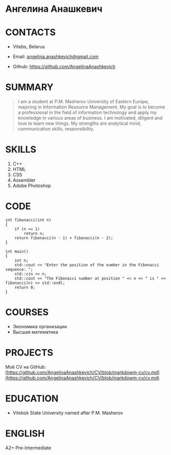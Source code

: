 # Ангелина Анашкевич
# CONTACTS
- Vitebs, Belarus

- Email: angelina.anashkevich@gmail.com

- Github: https://github.com/AngelinaAnashkevich

# SUMMARY
> I am a student at P.M. Masherov University of Eastern Europe, majoring in Information Resource Management. My goal is to become a professional in the field of information technology and apply my knowledge in various areas of business. I am motivated, diligent and love to learn new things. My strengths are analytical mind, communication skills, responsibility.
# SKILLS

1. С++
2. HTML
3. CSS
4. Assembler
5. Adobe Photoshop

# CODE
```
int fibonacci(int n)
{
    if (n <= 1)
        return n;
    return fibonacci(n - 1) + fibonacci(n - 2);
}

int main()
{
    int n;
    std::cout << "Enter the position of the number in the Fibonacci sequence: ";
    std::cin >> n;
    std::cout << "The Fibonacci number at position " << n << " is " << fibonacci(n) << std::endl;
    return 0;
}
```

# COURSES
+ Экономика организации
+ Высшая математика

# PROJECTS

Моё СV на GitHub: [https://github.com/AngelinaAnashkevich/CV/blob/markdowm-cv/cv.md](https://github.com/AngelinaAnashkevich/CV/blob/markdowm-cv/cv.md)

# EDUCATION

* Vitebsk State University named after P.M. Masherov

# ENGLISH

A2+ Pre-Intermediate


